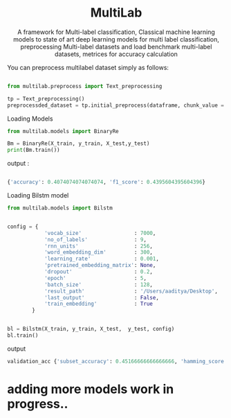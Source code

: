 <h1 align="center"> MultiLab</h1>
<p align="center">A framework for Multi-label classification, Classical machine learning models to state of art deep learning models for multi label classification, preprocessing Multi-label datasets and load benchmark multi-label datasets, metrices for accuracy calculation </p>


You can preprocess multilabel dataset simply as follows:
```python

from multilab.preprocess import Text_preprocessing

tp = Text_preprocessing()
preprocessded_dataset = tp.initial_preprocess(dataframe, chunk_value = 5)

```

Loading Models


```python
from multilab.models import BinaryRe

Bm = BinaryRe(X_train, y_train, X_test,y_test)
print(Bm.train())
```

output :

```python

{'accuracy': 0.4074074074074074, 'f1_score': 0.4395604395604396}
```

Loading Bilstm model

```python
from multilab.models import Bilstm


config = {
            'vocab_size'                 : 7000,
            'no_of_labels'               : 9,
            'rnn_units'                  : 256, 
            'word_embedding_dim'         : 300, 
            'learning_rate'              : 0.001, 
            'pretrained_embedding_matrix': None,
            'dropout'                    : 0.2,
            'epoch'                      : 5,
            'batch_size'                 : 128,
            'result_path'                : '/Users/aaditya/Desktop',
            'last_output'                : False,
            'train_embedding'            : True
        }


bl = Bilstm(X_train, y_train, X_test,  y_test, config)
bl.train()
```

output

```python
validation_acc {'subset_accuracy': 0.45166666666666666, 'hamming_score': 0.4601111111111112, 'hamming_loss': 0.1285185185185185, 'micro_ac': 0.4490395710185522, 'weight_ac': 0.2830056188426279, 'epoch': 0}
```



# adding more models work in progress..
